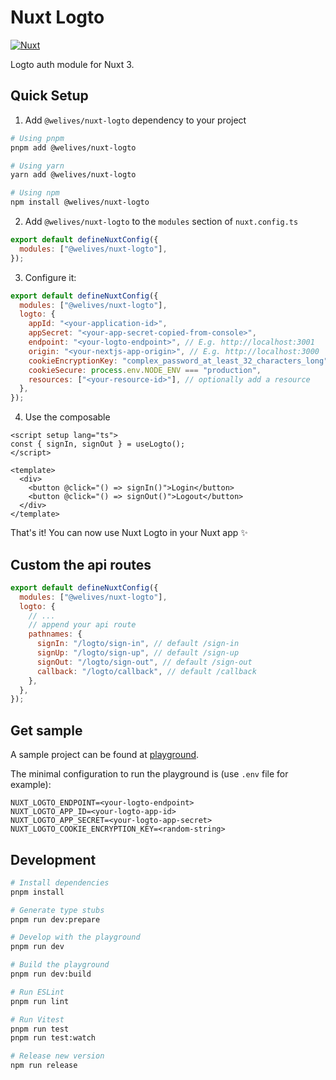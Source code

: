 # Nuxt Logto

[![Nuxt][nuxt-src]][nuxt-href]

Logto auth module for Nuxt 3.

## Quick Setup

1. Add `@welives/nuxt-logto` dependency to your project

```bash
# Using pnpm
pnpm add @welives/nuxt-logto

# Using yarn
yarn add @welives/nuxt-logto

# Using npm
npm install @welives/nuxt-logto
```

2. Add `@welives/nuxt-logto` to the `modules` section of `nuxt.config.ts`

```js
export default defineNuxtConfig({
  modules: ["@welives/nuxt-logto"],
});
```

3. Configure it:

```js
export default defineNuxtConfig({
  modules: ["@welives/nuxt-logto"],
  logto: {
    appId: "<your-application-id>",
    appSecret: "<your-app-secret-copied-from-console>",
    endpoint: "<your-logto-endpoint>", // E.g. http://localhost:3001
    origin: "<your-nextjs-app-origin>", // E.g. http://localhost:3000
    cookieEncryptionKey: "complex_password_at_least_32_characters_long",
    cookieSecure: process.env.NODE_ENV === "production",
    resources: ["<your-resource-id>"], // optionally add a resource
  },
});
```

4. Use the composable

```vue
<script setup lang="ts">
const { signIn, signOut } = useLogto();
</script>

<template>
  <div>
    <button @click="() => signIn()">Login</button>
    <button @click="() => signOut()">Logout</button>
  </div>
</template>
```

That's it! You can now use Nuxt Logto in your Nuxt app ✨

## Custom the api routes

```js
export default defineNuxtConfig({
  modules: ["@welives/nuxt-logto"],
  logto: {
    // ...
    // append your api route
    pathnames: {
      signIn: "/logto/sign-in", // default /sign-in
      signUp: "/logto/sign-up", // default /sign-up
      signOut: "/logto/sign-out", // default /sign-out
      callback: "/logto/callback", // default /callback
    },
  },
});
```

## Get sample

A sample project can be found at [playground](./playground/).

The minimal configuration to run the playground is (use `.env` file for example):

```env
NUXT_LOGTO_ENDPOINT=<your-logto-endpoint>
NUXT_LOGTO_APP_ID=<your-logto-app-id>
NUXT_LOGTO_APP_SECRET=<your-logto-app-secret>
NUXT_LOGTO_COOKIE_ENCRYPTION_KEY=<random-string>
```

## Development

```bash
# Install dependencies
pnpm install

# Generate type stubs
pnpm run dev:prepare

# Develop with the playground
pnpm run dev

# Build the playground
pnpm run dev:build

# Run ESLint
pnpm run lint

# Run Vitest
pnpm run test
pnpm run test:watch

# Release new version
npm run release
```

<!-- Badges -->

[nuxt-src]: https://img.shields.io/badge/Nuxt-18181B?logo=nuxt.js
[nuxt-href]: https://nuxt.com
